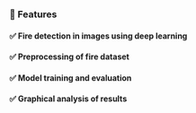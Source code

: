 ### 🚀 Features
#### ✅ Fire detection in images using deep learning
#### ✅ Preprocessing of fire dataset 
#### ✅ Model training and evaluation
#### ✅ Graphical analysis of results
